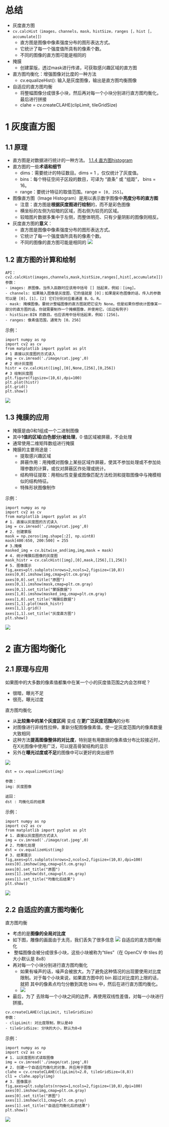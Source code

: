# 总结
- 灰度直方图
- `cv.calcHist（images，channels，mask，histSize，ranges [，hist [，accumulate]]）`
	- 直方图是图像中像素强度分布的图形表达方式。
	- 它统计了每一个强度值所具有的像素个数。
	- 不同的图像的直方图可能是相同的
- 掩膜
	- 创建蒙版，透过mask进行传递，可获取感兴趣区域的直方图
- 直方图均衡化：增强图像对比度的一种方法
	- cv.equalizeHist(): 输入是灰度图像，输出是直方图均衡图像
- 自适应的直方图均衡
	- 将整幅图像分成很多小块，然后再对每一个小块分别进行直方图均衡化，最后进行拼接
	- clahe = cv.createCLAHE(clipLimit, tileGridSize)

# 1 灰度直方图
## 1.1 原理
- 直方图是对数据进行统计的一种方法。 [1.1.4 直方图histogram](../07%20ai/1.1.4%20直方图histogram.md)
- 直方图的一些**术语和细节**
	- dims：需要统计的特征数目。dims = 1 ，仅仅统计了灰度值。
	- bins：每个特征空间子区段的数目，可译为 “直条” 或 “组距”， bins = 16。
	- range：要统计特征的取值范围。range =` [0, 255]`。
- 图像直方图（Image Histogram）是用以表示数字图像中**亮度分布的直方图**
	- 注意：直方图是**根据灰度图进行绘制**的，而不是彩色图像
	 - 横坐标的左侧为较暗的区域，而右侧为较亮的区域。
	 - 较暗图片数据多集中于左侧，而整体明亮、只有少量阴影的图像则相反。
- 灰度直方图的**意义**：
	- 直方图是图像中像素强度分布的图形表达方式。   
	- 它统计了每一个强度值所具有的像素个数。
	- 不同的图像的直方图可能是相同的
![](../photo/Pasted%20image%2020240122155638.png)

## 1.2 直方图的计算和绘制
```
API：
cv2.calcHist(images,channels,mask,histSize,ranges[,hist[,accumulate]])
参数：
- images: 原图像。当传入函数时应该用中括号 [] 括起来，例如：[img]。
- channels: 如果输入图像是灰度图，它的值就是 [0]；如果是彩色图像的话，传入的参数可以是 [0]，[1]，[2] 它们分别对应着通道 B，G，R。 　　
- mask: 掩模图像。要统计整幅图像的直方图就把它设为 None。但是如果你想统计图像某一部分的直方图的话，你就需要制作一个掩模图像，并使用它。（后边有例子） 　　
- histSize:BIN 的数目。也应该用中括号括起来，例如：[256]。 　　
- ranges: 像素值范围，通常为 [0，256]
```

示例：
```
import numpy as np
import cv2 as cv
from matplotlib import pyplot as plt
# 1 直接以灰度图的方式读入
img = cv.imread('./image/cat.jpeg',0)
# 2 统计灰度图
histr = cv.calcHist([img],[0],None,[256],[0,256])
# 3 绘制灰度图
plt.figure(figsize=(10,6),dpi=100)
plt.plot(histr)
plt.grid()
plt.show()
```
![](../photo/Pasted%20image%2020240122160148.png)
## 1.3 掩膜的应用
- 掩膜是由0和1组成一个二进制图像
- 其中**1值的区域(白色部分)被处理**，0 值区域被屏蔽，不会处理
- 通常使用二维矩阵数组进行掩膜
- 掩膜的主要用途是：
	- 提取感兴趣区域
	- 屏蔽作用：用掩模对图像上某些区域作屏蔽，使其不参加处理或不参加处理参数的计算，或仅对屏蔽区作处理或统计。
	- 结构特征提取：用相似性变量或图像匹配方法检测和提取图像中与掩模相似的结构特征。
	- 特殊形状图像制作

示例：
```
import numpy as np
import cv2 as cv
from matplotlib import pyplot as plt
# 1. 直接以灰度图的方式读入
img = cv.imread('./image/cat.jpeg',0)
# 2. 创建蒙版
mask = np.zeros(img.shape[:2], np.uint8)
mask[400:650, 200:500] = 255
# 3.掩模
masked_img = cv.bitwise_and(img,img,mask = mask)
# 4. 统计掩膜后图像的灰度图
mask_histr = cv.calcHist([img],[0],mask,[256],[1,256])
# 5. 图像展示
fig,axes=plt.subplots(nrows=2,ncols=2,figsize=(10,8))
axes[0,0].imshow(img,cmap=plt.cm.gray)
axes[0,0].set_title("原图")
axes[0,1].imshow(mask,cmap=plt.cm.gray)
axes[0,1].set_title("蒙版数据")
axes[1,0].imshow(masked_img,cmap=plt.cm.gray)
axes[1,0].set_title("掩膜后数据")
axes[1,1].plot(mask_histr)
axes[1,1].grid()
axes[1,1].set_title("灰度直方图")
plt.show()
```
![](../photo/Pasted%20image%2020240122160401.png)
# 2 直方图均衡化
## 2.1 原理与应用
如果图中的大多数的像素值都集中在某一个小的灰度值范围之内会怎样呢？
- 很暗，曝光不足
- 很亮，曝光过度
  
直方图均衡化
- 从**比较集中的某个灰度区间** 变成 在**更广泛灰度范围内**的分布
- 对图像进行非线性拉伸，重新分配图像像素值，使一定灰度范围内的像素数量大致相同
- 这种方法**提高图像整体的对比度**，特别是有用数据的像素值分布比较接近时，在X光图像中使用广泛，可以提高骨架结构的显示
- 另外在**曝光过度或不足**的图像中可以更好的突出细节

![](../photo/Pasted%20image%2020240122161035.png)
```
dst = cv.equalizeHist(img)

参数：
img: 灰度图像

返回：
dst : 均衡化后的结果
```

示例：
```
import numpy as np
import cv2 as cv
from matplotlib import pyplot as plt
# 1. 直接以灰度图的方式读入
img = cv.imread('./image/cat.jpeg',0)
# 2. 均衡化处理
dst = cv.equalizeHist(img)
# 3. 结果展示
fig,axes=plt.subplots(nrows=2,ncols=2,figsize=(10,8),dpi=100)
axes[0].imshow(img,cmap=plt.cm.gray)
axes[0].set_title("原图")
axes[1].imshow(dst,cmap=plt.cm.gray)
axes[1].set_title("均衡化后结果")
plt.show()
```
![](../photo/Pasted%20image%2020240122161134.png)
## 2.2 自适应的直方图均衡化
直方图均衡
- 考虑的是**图像的全局对比度**
- 如下图，雕像的画面由于太亮，我们丢失了很多信息
![](../photo/Pasted%20image%2020240122161305.png)
自适应的直方图均衡化
-  整幅图像会被分成很多小块，这些小块被称为“tiles”（在 OpenCV 中 tiles 的 大小默认是 8x8）
- 再对每一个小块分别进行直方图均衡化
	- 如果有噪声的话，噪声会被放大。为了避免这种情况的出现要使用对比度限制。对于每个小块来说，如果直方图中的 bin 超过对比度的上限的话，就把 其中的像素点均匀分散到其他 bins 中，然后在进行直方图均衡化。
	- ![](../photo/Pasted%20image%2020240122161655.png)
- 最后，为了 去除每一个小块之间的边界，再使用双线性差值，对每一小块进行拼接。

```
cv.createCLAHE(clipLimit, tileGridSize)
参数：
- clipLimit: 对比度限制，默认是40
- tileGridSize: 分块的大小，默认为8∗8
```
示例：
```
import numpy as np
import cv2 as cv
# 1. 以灰度图形式读取图像
img = cv.imread('./image/cat.jpeg',0)
# 2. 创建一个自适应均衡化的对象，并应用于图像
clahe = cv.createCLAHE(clipLimit=2.0, tileGridSize=(8,8))
cl1 = clahe.apply(img)
# 3. 图像展示
fig,axes=plt.subplots(nrows=1,ncols=2,figsize=(10,8),dpi=100)
axes[0].imshow(img,cmap=plt.cm.gray)
axes[0].set_title("原图")
axes[1].imshow(cl1,cmap=plt.cm.gray)
axes[1].set_title("自适应均衡化后的结果")
plt.show()
```
![](../photo/Pasted%20image%2020240122161804.png)